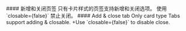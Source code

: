 <cn>
#### 新增和关闭页签
只有卡片样式的页签支持新增和关闭选项。
使用 `closable={false}` 禁止关闭。
</cn>

<us>
#### Add & close tab
Only card type Tabs support adding & closable.
+Use `closable={false}` to disable close.
</us>
